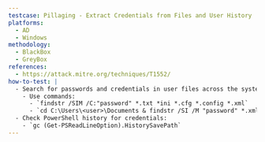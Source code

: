 ```yaml
---
testcase: Pillaging - Extract Credentials from Files and User History
platforms:
  - AD
  - Windows
methodology:
  - BlackBox
  - GreyBox
references:
  - https://attack.mitre.org/techniques/T1552/
how-to-test: |
  - Search for passwords and credentials in user files across the system:
    - Use commands:
      - `findstr /SIM /C:"password" *.txt *ini *.cfg *.config *.xml`
      - `cd C:\Users\<user>\Documents & findstr /SI /M "password" *.xml *.ini *.txt`
  - Check PowerShell history for credentials:
    - `gc (Get-PSReadLineOption).HistorySavePath`
---
```

